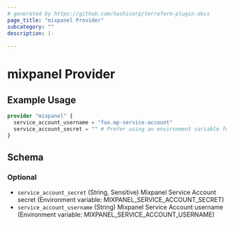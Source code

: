 ```yaml
---
# generated by https://github.com/hashicorp/terraform-plugin-docs
page_title: "mixpanel Provider"
subcategory: ""
description: |-
  
---
```


# mixpanel Provider



## Example Usage

```terraform
provider "mixpanel" {
  service_account_username = "foo.mp-service-account"
  service_account_secret = "" # Prefer using an environment variable for this
}
```

<!-- schema generated by tfplugindocs -->
## Schema

### Optional

- `service_account_secret` (String, Sensitive) Mixpanel Service Account secret (Environment variable: MIXPANEL_SERVICE_ACCOUNT_SECRET)
- `service_account_username` (String) Mixpanel Service Account username (Environment variable: MIXPANEL_SERVICE_ACCOUNT_USERNAME)
